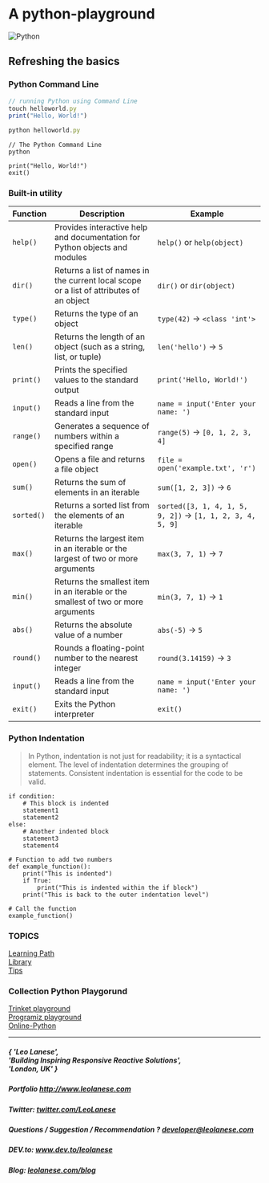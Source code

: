 # A python-playground

![Python](https://upload.wikimedia.org/wikipedia/commons/0/0a/Python.svg)

##  Refreshing the basics

### Python Command Line

```js
// running Python using Command Line
touch helloworld.py
print("Hello, World!")

python helloworld.py
```

```
// The Python Command Line
python

print("Hello, World!")
exit()
```

### Built-in utility 

| Function          | Description                                                                           | Example                                 |
|-------------------|---------------------------------------------------------------------------------------|-----------------------------------------|
| `help()`          | Provides interactive help and documentation for Python objects and modules            | `help()` or `help(object)`              |
| `dir()`           | Returns a list of names in the current local scope or a list of attributes of an object | `dir()` or `dir(object)`                |
| `type()`          | Returns the type of an object                                                          | `type(42)` -> `<class 'int'>`           |
| `len()`           | Returns the length of an object (such as a string, list, or tuple)                      | `len('hello')` -> `5`                   |
| `print()`         | Prints the specified values to the standard output                                      | `print('Hello, World!')`                |
| `input()`         | Reads a line from the standard input                                                   | `name = input('Enter your name: ')`    |
| `range()`         | Generates a sequence of numbers within a specified range                               | `range(5)` -> `[0, 1, 2, 3, 4]`         |
| `open()`          | Opens a file and returns a file object                                                | `file = open('example.txt', 'r')`     |
| `sum()`           | Returns the sum of elements in an iterable                                            | `sum([1, 2, 3])` -> `6`                  |
| `sorted()`        | Returns a sorted list from the elements of an iterable                                 | `sorted([3, 1, 4, 1, 5, 9, 2])` -> `[1, 1, 2, 3, 4, 5, 9]` |
| `max()`           | Returns the largest item in an iterable or the largest of two or more arguments        | `max(3, 7, 1)` -> `7`                    |
| `min()`           | Returns the smallest item in an iterable or the smallest of two or more arguments      | `min(3, 7, 1)` -> `1`                    |
| `abs()`           | Returns the absolute value of a number                                                | `abs(-5)` -> `5`                        |
| `round()`         | Rounds a floating-point number to the nearest integer                                  | `round(3.14159)` -> `3`                 |
| `input()`         | Reads a line from the standard input                                                   | `name = input('Enter your name: ')`    |
| `exit()`          | Exits the Python interpreter                                                          | `exit()`                                |



### Python Indentation

> In Python, indentation is not just for readability; it is a syntactical element. The level of indentation determines the grouping of statements. Consistent indentation is essential for the code to be valid.

```
if condition:
    # This block is indented
    statement1
    statement2
else:
    # Another indented block
    statement3
    statement4
```

```
# Function to add two numbers
def example_function():
    print("This is indented")
    if True:
        print("This is indented within the if block")
    print("This is back to the outer indentation level")

# Call the function
example_function()
```



### TOPICS

[Learning Path](https://github.com/leolanese/python-playground/tree/master/learning)<br/>
[Library](https://github.com/leolanese/python-playground/tree/master/learning)<br/>
[Tips](https://github.com/leolanese/python-playground/tree/master/tips)<br/>


### Collection Python Playgorund

[Trinket playground](https://trinket.io/python)<br/>
[Programiz playground](https://programiz.pro/ide/python)<br/>
[Online-Python](https://www.online-python.com/)<br/>

---

<h5> { 'Leo Lanese',<br>
       'Building Inspiring Responsive Reactive Solutions',<br>
       'London, UK' }<br>
</h5>
<h5>Portfolio
<a href="http://www.leolanese.com" target="_blank">http://www.leolanese.com</a>
</h5>
<h5>Twitter:
<a href="http://twitter.com/LeoLanese" target="_blank">twitter.com/LeoLanese</a>
</h5>
<h5>Questions / Suggestion / Recommendation ?
<a href="mail:to">developer@leolanese.com</a>
</h5>
<h5>DEV.to:
<a href="http://www.dev.to/leolanese" target="_blank">www.dev.to/leolanese</a>
</h5>
<h5>Blog:
<a href="http://www.leolanese.com/blog" target="_blank">leolanese.com/blog</a>
</h5>
